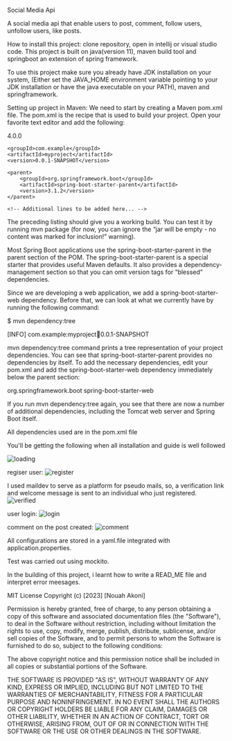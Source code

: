 Social Media Api

A social  media api that enable users to post, comment, follow users, unfollow users, like posts.

How to install this project: clone repository, open in intellij or visual studio code. This project is built on java(version 11), maven build tool and springboot an extension of spring framework.


To use this project make sure you already have JDK installation on your system, (Either set the JAVA_HOME environment variable pointing to your JDK installation or have the java executable on your PATH), maven and springframework.


Setting up project in Maven:
We need to start by creating a Maven pom.xml file. The pom.xml is the recipe that is used to build your project. Open your favorite text editor and add the following:

<?xml version="1.0" encoding="UTF-8"?>
<project xmlns="http://maven.apache.org/POM/4.0.0" xmlns:xsi="http://www.w3.org/2001/XMLSchema-instance"
    xsi:schemaLocation="http://maven.apache.org/POM/4.0.0 https://maven.apache.org/xsd/maven-4.0.0.xsd">
    <modelVersion>4.0.0</modelVersion>

    <groupId>com.example</groupId>
    <artifactId>myproject</artifactId>
    <version>0.0.1-SNAPSHOT</version>

    <parent>
        <groupId>org.springframework.boot</groupId>
        <artifactId>spring-boot-starter-parent</artifactId>
        <version>3.1.2</version>
    </parent>

    <!-- Additional lines to be added here... -->

</project>

The preceding listing should give you a working build. You can test it by running mvn package (for now, you can ignore the “jar will be empty - no content was marked for inclusion!” warning).



Most Spring Boot applications use the spring-boot-starter-parent in the parent section of the POM. The spring-boot-starter-parent is a special starter that provides useful Maven defaults. It also provides a dependency-management section so that you can omit version tags for “blessed” dependencies.





Since we are developing a web application, we add a spring-boot-starter-web dependency. Before that, we can look at what we currently have by running the following command:

$ mvn dependency:tree

[INFO] com.example:myproject:jar:0.0.1-SNAPSHOT


 mvn dependency:tree command prints a tree representation of your project dependencies. You can see that spring-boot-starter-parent provides no dependencies by itself. To add the necessary dependencies, edit your pom.xml and add the spring-boot-starter-web dependency immediately below the parent section:

<dependencies>
    <dependency>
        <groupId>org.springframework.boot</groupId>
        <artifactId>spring-boot-starter-web</artifactId>
    </dependency>
</dependencies>

If you run mvn dependency:tree again, you see that there are now a number of additional dependencies, including the Tomcat web server and Spring Boot itself.


All dependencies used are in the pom.xml file

You'll be getting the following when all installation and guide is well followed


![loading](https://github.com/Greatnex1/social-media-api/assets/72028378/05fb0f5a-c7d5-4780-bcd9-8d2d23d12519)


regiser user:
![register](https://github.com/Greatnex1/social-media-api/assets/72028378/98494969-7b62-43b8-b10c-bc8f6e57a0f8)



I used maildev to serve as a platform for pseudo mails, so, a verification link and welcome message is sent to an individual who just registered.
![verified](https://github.com/Greatnex1/social-media-api/assets/72028378/93b6e65e-c695-46c3-b1ee-03c04cdbacac)


user login:
![login](https://github.com/Greatnex1/social-media-api/assets/72028378/22750642-34aa-4e08-8c7c-b2ecadfb8797)

comment on the post created:
![comment](https://github.com/Greatnex1/social-media-api/assets/72028378/d5a666da-6c5f-448c-ad4a-02e5e3af8781)


All configurations are stored in a yaml.file integrated with application.properties.

Test was carried out using mockito.



In the building of this project, i learnt how to write a READ_ME file and interpret error meesages.


MIT License
Copyright (c) [2023] [Nouah Akoni]

Permission is hereby granted, free of charge, to any person obtaining a copy
of this software and associated documentation files (the "Software"), to deal
in the Software without restriction, including without limitation the rights
to use, copy, modify, merge, publish, distribute, sublicense, and/or sell
copies of the Software, and to permit persons to whom the Software is
furnished to do so, subject to the following conditions:

The above copyright notice and this permission notice shall be included in all
copies or substantial portions of the Software.

THE SOFTWARE IS PROVIDED "AS IS", WITHOUT WARRANTY OF ANY KIND, EXPRESS OR
IMPLIED, INCLUDING BUT NOT LIMITED TO THE WARRANTIES OF MERCHANTABILITY,
FITNESS FOR A PARTICULAR PURPOSE AND NONINFRINGEMENT. IN NO EVENT SHALL THE
AUTHORS OR COPYRIGHT HOLDERS BE LIABLE FOR ANY CLAIM, DAMAGES OR OTHER
LIABILITY, WHETHER IN AN ACTION OF CONTRACT, TORT OR OTHERWISE, ARISING FROM,
OUT OF OR IN CONNECTION WITH THE SOFTWARE OR THE USE OR OTHER DEALINGS IN THE
SOFTWARE.

